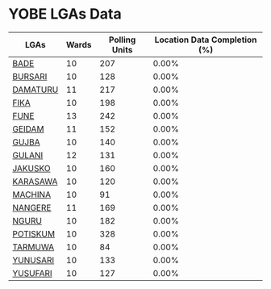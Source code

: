 
# YOBE LGAs Data

| LGAs | Wards | Polling Units | Location Data Completion (%) |
| ----- | ---- | ----- | ------- |
| [BADE](./lgas/738-bade) | 10 | 207 | 0.00% |
| [BURSARI](./lgas/739-bursari) | 10 | 128 | 0.00% |
| [DAMATURU](./lgas/740-damaturu) | 11 | 217 | 0.00% |
| [FIKA](./lgas/741-fika) | 10 | 198 | 0.00% |
| [FUNE](./lgas/742-fune) | 13 | 242 | 0.00% |
| [GEIDAM](./lgas/743-geidam) | 11 | 152 | 0.00% |
| [GUJBA](./lgas/744-gujba) | 10 | 140 | 0.00% |
| [GULANI](./lgas/745-gulani) | 12 | 131 | 0.00% |
| [JAKUSKO](./lgas/746-jakusko) | 10 | 160 | 0.00% |
| [KARASAWA](./lgas/747-karasawa) | 10 | 120 | 0.00% |
| [MACHINA](./lgas/748-machina) | 10 | 91 | 0.00% |
| [NANGERE](./lgas/749-nangere) | 11 | 169 | 0.00% |
| [NGURU](./lgas/750-nguru) | 10 | 182 | 0.00% |
| [POTISKUM](./lgas/751-potiskum) | 10 | 328 | 0.00% |
| [TARMUWA](./lgas/752-tarmuwa) | 10 | 84 | 0.00% |
| [YUNUSARI](./lgas/753-yunusari) | 10 | 133 | 0.00% |
| [YUSUFARI](./lgas/754-yusufari) | 10 | 127 | 0.00% |





